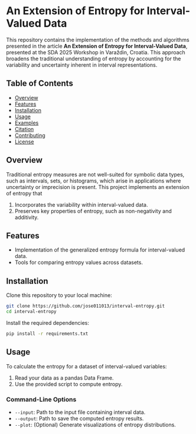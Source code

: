 # An Extension of Entropy for Interval-Valued Data

This repository contains the implementation of the methods and algorithms presented in the article **An Extension of Entropy for Interval-Valued Data**, presented at the SDA 2025 Workshop in Varaždin, Croatia. This approach broadens the traditional understanding of entropy by accounting for the variability and uncertainty inherent in interval representations.

## Table of Contents

- [Overview](#overview)
- [Features](#features)
- [Installation](#installation)
- [Usage](#usage)
- [Examples](#examples)
- [Citation](#citation)
- [Contributing](#contributing)
- [License](#license)

## Overview

Traditional entropy measures are not well-suited for symbolic data types, such as intervals, sets, or histograms, which arise in applications where uncertainty or imprecision is present. This project implements an extension of entropy that

1. Incorporates the variability within interval-valued data.
2. Preserves key properties of entropy, such as non-negativity and additivity.

## Features

- Implementation of the generalized entropy formula for interval-valued data.
- Tools for comparing entropy values across datasets.


## Installation

Clone this repository to your local machine:

```bash
git clone https://github.com/jose011013/interval-entropy.git
cd interval-entropy
```

Install the required dependencies:

```bash
pip install -r requirements.txt
```

## Usage

To calculate the entropy for a dataset of interval-valued variables:

1. Read your data as a pandas Data Frame.
2. Use the provided script to compute entropy.

### Command-Line Options

- `--input`: Path to the input file containing interval data.
- `--output`: Path to save the computed entropy results.
- `--plot`: (Optional) Generate visualizations of entropy distributions.

